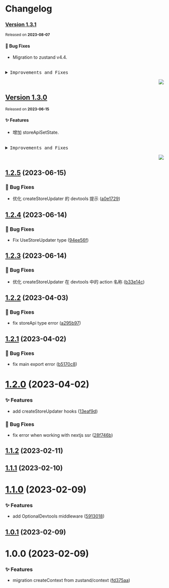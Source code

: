 # Changelog

### [Version&nbsp;1.3.1](https://github.com/arvinxx/zustand-utils/compare/v1.3.0...v1.3.1)

<sup>Released on **2023-08-07**</sup>

#### 🐛 Bug Fixes

- Migration to zustand v4.4.

<br/>

<details>
<summary><kbd>Improvements and Fixes</kbd></summary>

#### What's fixed

- Migration to zustand v4.4, closes [#1](https://github.com/arvinxx/zustand-utils/issues/1) ([ccdd5e0](https://github.com/arvinxx/zustand-utils/commit/ccdd5e0))

</details>

<div align="right">

[![](https://img.shields.io/badge/-BACK_TO_TOP-151515?style=flat-square)](#readme-top)

</div>

## [Version&nbsp;1.3.0](https://github.com/arvinxx/zustand-utils/compare/v1.2.5...v1.3.0)

<sup>Released on **2023-06-15**</sup>

#### ✨ Features

- 增加 storeApiSetState.

<br/>

<details>
<summary><kbd>Improvements and Fixes</kbd></summary>

#### What's improved

- 增加 storeApiSetState ([f9df32a](https://github.com/arvinxx/zustand-utils/commit/f9df32a))

</details>

<div align="right">

[![](https://img.shields.io/badge/-BACK_TO_TOP-151515?style=flat-square)](#readme-top)

</div>

## [1.2.5](https://github.com/arvinxx/zustand-utils/compare/v1.2.4...v1.2.5) (2023-06-15)

### 🐛 Bug Fixes

- 优化 createStoreUpdater 的 devtools 提示 ([a0e1729](https://github.com/arvinxx/zustand-utils/commit/a0e1729))

## [1.2.4](https://github.com/arvinxx/zustand-utils/compare/v1.2.3...v1.2.4) (2023-06-14)

### 🐛 Bug Fixes

- Fix UseStoreUpdater type ([94ee56f](https://github.com/arvinxx/zustand-utils/commit/94ee56f))

## [1.2.3](https://github.com/arvinxx/zustand-utils/compare/v1.2.2...v1.2.3) (2023-06-14)

### 🐛 Bug Fixes

- 优化 createStoreUpdater 在 devtools 中的 action 名称 ([b33e14c](https://github.com/arvinxx/zustand-utils/commit/b33e14c))

## [1.2.2](https://github.com/arvinxx/zustand-utils/compare/v1.2.1...v1.2.2) (2023-04-03)

### 🐛 Bug Fixes

- fix storeApi type error ([a295b97](https://github.com/arvinxx/zustand-utils/commit/a295b97))

## [1.2.1](https://github.com/arvinxx/zustand-utils/compare/v1.2.0...v1.2.1) (2023-04-02)

### 🐛 Bug Fixes

- fix main export error ([b5170c8](https://github.com/arvinxx/zustand-utils/commit/b5170c8))

# [1.2.0](https://github.com/arvinxx/zustand-utils/compare/v1.1.2...v1.2.0) (2023-04-02)

### ✨ Features

- add createStoreUpdater hooks ([13eaf9d](https://github.com/arvinxx/zustand-utils/commit/13eaf9d))

### 🐛 Bug Fixes

- fix error when working with nextjs ssr ([28f746b](https://github.com/arvinxx/zustand-utils/commit/28f746b))

## [1.1.2](https://github.com/arvinxx/zustand-utils/compare/v1.1.1...v1.1.2) (2023-02-11)

## [1.1.1](https://github.com/arvinxx/zustand-utils/compare/v1.1.0...v1.1.1) (2023-02-10)

# [1.1.0](https://github.com/arvinxx/zustand-utils/compare/v1.0.1...v1.1.0) (2023-02-09)

### ✨ Features

- add OptionalDevtools middleware ([5913018](https://github.com/arvinxx/zustand-utils/commit/5913018))

## [1.0.1](https://github.com/arvinxx/zustand-utils/compare/v1.0.0...v1.0.1) (2023-02-09)

# 1.0.0 (2023-02-09)

### ✨ Features

- migration createContext from zustand/context ([fd375aa](https://github.com/arvinxx/zustand-utils/commit/fd375aa))
